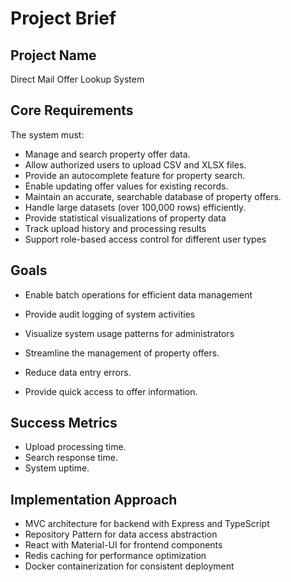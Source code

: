 # Project Brief

## Project Name

Direct Mail Offer Lookup System

## Core Requirements

The system must:

- Manage and search property offer data.
- Allow authorized users to upload CSV and XLSX files.
- Provide an autocomplete feature for property search.
- Enable updating offer values for existing records.
- Maintain an accurate, searchable database of property offers.
- Handle large datasets (over 100,000 rows) efficiently.
- Provide statistical visualizations of property data
- Track upload history and processing results
- Support role-based access control for different user types

## Goals

- Enable batch operations for efficient data management
- Provide audit logging of system activities
- Visualize system usage patterns for administrators

- Streamline the management of property offers.
- Reduce data entry errors.
- Provide quick access to offer information.

## Success Metrics

- Upload processing time.
- Search response time.
- System uptime.

## Implementation Approach

- MVC architecture for backend with Express and TypeScript
- Repository Pattern for data access abstraction
- React with Material-UI for frontend components
- Redis caching for performance optimization
- Docker containerization for consistent deployment
